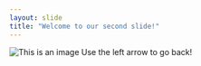 ```yaml
---
layout: slide
title: "Welcome to our second slide!"
---
```

![This is an image](https://myoctocat.com/assets/images/base-octocat.svg)
Use the left arrow to go back!